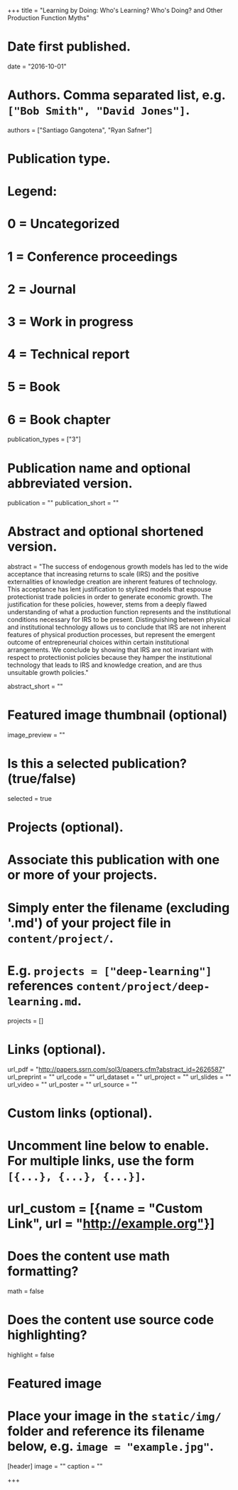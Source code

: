 +++
title = "Learning by Doing: Who's Learning? Who's Doing? and Other Production Function Myths" 

# Date first published.
date = "2016-10-01"

# Authors. Comma separated list, e.g. `["Bob Smith", "David Jones"]`.
authors = ["Santiago Gangotena", "Ryan Safner"]

# Publication type.
# Legend:
# 0 = Uncategorized
# 1 = Conference proceedings
# 2 = Journal
# 3 = Work in progress
# 4 = Technical report
# 5 = Book
# 6 = Book chapter
publication_types = ["3"]

# Publication name and optional abbreviated version.
publication = ""
publication_short = ""

# Abstract and optional shortened version.
abstract = "The success of endogenous growth models has led to the wide acceptance that increasing returns to scale (IRS) and the positive externalities of knowledge creation are inherent features of technology. This acceptance has lent justification to stylized models that espouse protectionist trade policies in order to generate economic growth. The justification for these policies, however, stems from a deeply flawed understanding of what a production function represents and the institutional conditions necessary for IRS to be present. Distinguishing between physical and institutional technology allows us to conclude that IRS are not inherent features of physical production processes, but represent the emergent outcome of entrepreneurial choices within certain institutional arrangements. We conclude by showing that IRS are not invariant with respect to protectionist policies because they hamper the institutional technology that leads to IRS and knowledge creation, and are thus unsuitable growth policies."

abstract_short = ""

# Featured image thumbnail (optional)
image_preview = ""

# Is this a selected publication? (true/false)
selected = true

# Projects (optional).
#   Associate this publication with one or more of your projects.
#   Simply enter the filename (excluding '.md') of your project file in `content/project/`.
#   E.g. `projects = ["deep-learning"]` references `content/project/deep-learning.md`.
projects = []

# Links (optional).
url_pdf = "http://papers.ssrn.com/sol3/papers.cfm?abstract_id=2626587"
url_preprint = ""
url_code = ""
url_dataset = ""
url_project = ""
url_slides = ""
url_video = ""
url_poster = ""
url_source = ""

# Custom links (optional).
#   Uncomment line below to enable. For multiple links, use the form `[{...}, {...}, {...}]`.
# url_custom = [{name = "Custom Link", url = "http://example.org"}]

# Does the content use math formatting?
math = false

# Does the content use source code highlighting?
highlight = false

# Featured image
# Place your image in the `static/img/` folder and reference its filename below, e.g. `image = "example.jpg"`.
[header]
image = ""
caption = ""

+++
